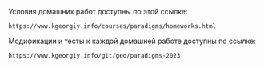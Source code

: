 Условия домашних работ доступны по этой ссылке: 

`https://www.kgeorgiy.info/courses/paradigms/homeworks.html`

Модификации и тесты к каждой домашней работе доступны по ссылке:

`https://www.kgeorgiy.info/git/geo/paradigms-2023`
